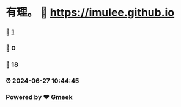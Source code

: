 # 有理。 :link: https://imulee.github.io 
### :page_facing_up: [1](https://imulee.github.io/tag.html) 
### :speech_balloon: 0 
### :hibiscus: 18 
### :alarm_clock: 2024-06-27 10:44:45 
### Powered by :heart: [Gmeek](https://github.com/Meekdai/Gmeek)
